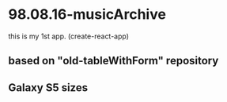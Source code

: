 # 98.08.16-musicArchive
this is my 1st app.
(create-react-app)

## based on "old-tableWithForm" repository
## Galaxy S5 sizes
